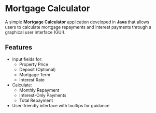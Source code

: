 # Mortgage Calculator

A simple **Mortgage Calculator** application developed in **Java** that allows users to calculate mortgage repayments and interest payments through a graphical user interface (GUI).

## Features

- Input fields for:
  - Property Price
  - Deposit (Optional)
  - Mortgage Term
  - Interest Rate
- Calculate:
  - Monthly Repayment
  - Interest-Only Payments
  - Total Repayment
- User-friendly interface with tooltips for guidance

